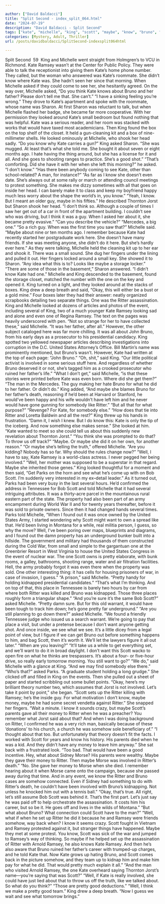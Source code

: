 ```yaml
---

author: ["David Baldacci"]
title: "Split Second - index_split_064.html"
date: "2024-07-19"
description: "David Baldacci - Split Second"
tags: ["kate", "michelle", "king", "scott", "maybe", "know", "bruno", "ritter", "ramsey", "said", "asked", "pretty", "see", "think", "one", "father", "sharon", "looked", "found", "would", "get", "well", "far", "go", "man"]
categories: [Mystery, Adult, Thriller]
url: /posts/davidbaldacci/SplitSecond-indexsplit064html

---
```



Split Second
		 59 
King and Michelle went straight from Holmgren’s to VCU in Richmond. Kate Ramsey wasn’t at the Center for Public Policy. They were able to talk the receptionist into giving them Kate’s home phone number. They called, but the woman who answered was Kate’s roommate. She didn’t know where Kate was. She hadn’t seen her since that morning. When Michelle asked if they could come to see her, she hesitantly agreed.
On the way over, Michelle asked, “Do you think Kate knows about Bruno and her father? Please don’t tell me that. She can’t.”
“I have a sinking feeling you’re wrong.”
They drove to Kate’s apartment and spoke with the roommate, whose name was Sharon. At first Sharon was reluctant to talk, but when Michelle flashed her badge, she became far more cooperative. With her permission they looked around Kate’s small bedroom but found nothing that was helpful. Kate was a serious reader, and her room was stacked with works that would have taxed most academicians. Then King found the box on the top shelf of the closet. It held a gun-cleaning kit and a box of nine-millimeter shells. He looked ominously at Michelle, who shook her head sadly.
“Do you know why Kate carries a gun?” King asked Sharon.
“She was mugged. At least that’s what she told me. She bought it about seven or eight months ago. I hate having the thing around, but she has a license for it and all. And she goes to shooting ranges to practice. She’s a good shot.”
“That’s comforting. Did she have it with her when she left this morning?” he asked.
“I don’t know.”
“Has there been anybody coming to see Kate, other than school-related? A man, for instance?”
“As far as I know she doesn’t even date. She’s always out at some rally or march or attending council meetings to protest something. She makes me dizzy sometimes with all that goes on inside her head. I can barely make it to class and keep my boyfriend happy much less worry about the shape the world’s in, you know.”
“Yeah, I know. But I meant an older guy, maybe in his fifties.” He described Thornton Jorst but Sharon shook her head.
“I don’t think so. Although a couple of times I saw her get out of a car in front of the apartment building. I couldn’t see who was driving, but I think it was a guy. When I asked her about it, she became pretty evasive.”
“Can you describe the vehicle?”
“Mercedes, a big one.”
“So a rich guy. When was the first time you saw that?” Michelle said.
“Maybe about nine or ten months ago. I remember because Kate had recently started her postgraduate work here. She doesn’t have many friends. If she was meeting anyone, she didn’t do it here. But she’s hardly ever here.”
As they were talking, Michelle held the cleaning kit up to her ear and shook it. There was a small sound. She dug her fingers under the lining and pulled it out. Her fingers locked around a small key. She showed it to Sharon. “Any idea what this is to? Looks like maybe a storage locker.”
“There are some of those in the basement,” Sharon answered. “I didn’t know Kate had one.”
Michelle and King descended to the basement, found the storage closet, matched the number with the one on the key and opened it. King turned on a light, and they looked around at the stacks of boxes.
King drew a deep breath and said, “Okay, this will either be a bust or a gold mine.”
Four boxes later they had their answer: neatly organized scrapbooks detailing two separate things. One was the Ritter assassination. King and Michelle looked at dozens of articles and photos of the event, including several of King, two of a much younger Kate Ramsey looking sad and alone and even one of Regina Ramsey. The text on the pages was heavily underscored with pen. “Not so strange for her to have collected these,” said Michelle. “It was her father, after all.”
However, the other subject cataloged here was far more chilling. It was all about John Bruno, from his early days as a prosecutor to his presidential candidacy. King spotted two yellowed newspaper articles describing investigations into corruption in the D.C. United States Attorney’s Office. Bill Martin’s name was prominently mentioned, but Bruno’s wasn’t. However, Kate had written at the top of each page: “John Bruno.”
“Oh, shit,” said King. “Our little political activist is involved in some serious stuff here. And regardless of whether Bruno deserved it or not, she’s tagged him as a crooked prosecutor who ruined her father’s life.”
“What I don’t get,” said Michelle, “is that these stories were printed before Kate was even born. Where did she get them?”
“The man in the Mercedes. The guy making her hate Bruno for what he did to her father. Or didn’t do.” King added, “And maybe she blames Bruno for her father’s death, reasoning if he’d been at Harvard or Stanford, he would’ve been happy and his wife wouldn’t have left him and he never would have gone gunning for somebody like Ritter.”
“But all that for what purpose?”
“Revenge? For Kate, for somebody else.”
“How does that tie into Ritter and Loretta Baldwin and all the rest?”
King threw up his hands in frustration. “Damn it, I wish I knew. But I do know this: Kate is only the tip of the iceberg. And now something else makes sense.” She looked at him. “Kate wanted to meet so she could tell us about this suddenly new revelation about Thornton Jorst.”
“You think she was prompted to do that? To throw us off track?”
“Maybe. Or maybe she did it on her own, for another reason.”
“Or maybe she’s telling the truth,” offered Michelle.
“Are you kidding? Nobody has so far. Why should the rules change now?”
“Well, I have to say, Kate Ramsey is a world-class actress. I never pegged her being involved.”
“Well, her mother was supposed to be a superstar in that regard. Maybe she inherited those genes.” King looked thoughtful for a moment and then said, “Get Parks on the horn and see what he’s come up with on Bob Scott. I’m suddenly very interested in my ex–detail leader.”
As it turned out, Parks had been very busy in the last several hours. He’d confirmed the address in Tennessee for Bob Scott and told Michelle that it had several intriguing attributes. It was a thirty-acre parcel in the mountainous rural eastern part of the state. The property had also been part of an army encampment during World War II and for twenty years thereafter, before it was sold to private owners. Since then it had changed hands several times.
Parks told Michelle, “When I found out it was once owned by the United States Army, I started wondering why Scott might want to own a spread like that. He’d been living in Montana for a while, real militia person, I guess, so why the move? Well, I’ve been poring over maps, blueprints and diagrams, and I found out the damn property has an underground bunker built into a hillside. The government and military had thousands of them constructed during the Cold War, from small and simple to the gargantuan one at the Greenbrier Resort in West Virginia to house the United States Congress in the event of nuclear war. The one Scott owns is pretty elaborate, with bunk rooms, a galley, bathrooms, shooting range, water and air filtration facilities. Hell, the army probably forgot it was even there when the property was sold. One other interesting thing: it has cells for housing prisoners of war, in case of invasion, I guess.”
“A prison,” said Michelle. “Pretty handy for holding kidnapped presidential candidates.”
“That’s what I’m thinking. And on top of that, this place in Tennessee is barely two hours by car from where both Ritter was killed and Bruno was kidnapped. Those three places roughly form a triangular shape.”
“And you’re sure it’s the same Bob Scott?” asked Michelle.
“Pretty damn sure. But for this old warrant, it would have been tough to track him down; he’s gone pretty far underground.”
“Are you still planning to go down there?” asked Michelle.
“We found a friendly Tennessee judge who issued us a search warrant. We’re going to pay that place a visit, but under a pretense because I don’t want anyone getting shot. And once inside, we see what we see. It’s a little dicey from a legal point of view, but I figure if we can get Bruno out before something happens to him, and bag Scott, then it’s worth it. We’ll let the lawyers figure it all out later.”
“When are you leaving?”
“It’ll take us a while to get everything set, and we’ll want to do it in broad daylight. I don’t want this Scott wacko to open fire on what he thinks are trespassers. It’s about a four- or five-hour drive, so really early tomorrow morning. You still want to go?”
“We do,” said Michelle with a glance at King. “And we may find somebody else there.”
“Who’s that?” asked Parks.
“A graduate student holding a long grudge.” She clicked off and filled in King on the events. Then she pulled out a sheet of paper and started scribbling out some bullet points.
“Okay, here’s my brilliant theory number two, which assumes that Jorst is not involved. Let’s take it point by point,” she began. “Scott sets up the Ritter killing with Ramsey; he’s the inside guy. For what motivation I don’t know, maybe money, maybe he had some secret vendetta against Ritter.” She snapped her fingers. “Wait a minute. I know it sounds crazy, but maybe Scott’s parents gave all their money to Ritter when he was a preacher? You remember what Jorst said about that? And when I was doing background on Ritter, I confirmed he was a very rich man, basically because of these ‘donations’ to his church, a church he was somehow sole beneficiary of.”
“I thought about that too. But unfortunately that theory doesn’t fit the facts. I worked with Scott for years and know his history. His parents died when he was a kid. And they didn’t have any money to leave him anyway.”
She sat back with a frustrated look. “Too bad. That would have been a good incentive. Hey, what about Sidney Morse? His parents were wealthy. Maybe they gave their money to Ritter. Then maybe Morse was involved in Ritter’s death.”
“No. She gave her money to Morse when she died. I remember hearing about it when Morse came onto the campaign, because she passed away during that time. And in any event, we know the Ritter and Bruno cases are somehow connected. Even if Sidney had something to do with Ritter’s death, he couldn’t have been involved with Bruno’s kidnapping. Not unless he knocked him out with a tennis ball.”
“Okay, that’s true. All right, let’s still assume Bob Scott was behind it. That’s the first part. Let’s just say he was paid off to help orchestrate the assassination. It costs him his career, but so be it. He goes off and lives in the wilds of Montana.”
“But what about Bruno? What connection could Scott have to the man?”
“Well, what if when he set up Ritter he did it because he and Ramsey were friends somehow, way back when? I know it seems crazy. Scott fought in Vietnam and Ramsey protested against it, but stranger things have happened. Maybe they met at some protest. You know, Scott was sick of the war and jumped to Ramsey’s way of thinking. So maybe if he helped set up the assassination of Ritter with Arnold Ramsey, he also knows Kate Ramsey. And then he’s also aware that Bruno ruined her father’s career with trumped-up charges, and he told Kate that. Now Kate grows up hating Bruno, and Scott comes back in the picture somehow, and they team up to kidnap him and make him pay for what he did. That would pretty much explain it all.”
“And the man who visited Arnold Ramsey, the one Kate overheard saying Thornton Jorst’s name—you’re saying that was Scott?”
“Well, if Kate is really involved, she could have just lied about that to throw us off the truth, like we talked about. So what do you think?”
“Those are pretty good deductions.”
“Well, I think we make a pretty good team.”
King drew a deep breath. “Now I guess we wait and see what tomorrow brings.”
